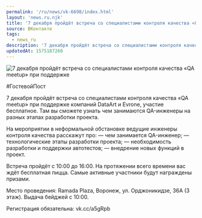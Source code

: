 ```yaml
---
permalink: '/ru/news/vk-6698/index.html'
layout: 'news.ru.njk'
title: '7 декабря пройдёт встреча со специалистами контроля качества «QA meetup» при поддержке компа'
source: ВКонтакте
tags:
  - news_ru
description: '7 декабря пройдёт встреча со специалистами контроля качества «QA meetup» при поддержке'
updatedAt: 1575187260
---
```

![7 декабря пройдёт встреча со специалистами контроля качества «QA meetup» при поддержке](https://sun9-69.userapi.com/impg/c857236/v857236014/6ab57/T1yvUpm077U.jpg?size=1280x720&quality=96&sign=250588f32a21693032c37db89f1126a3&c_uniq_tag=yeIzN4EZa0zQEa2Ny--SB2xPYLfejPADQ2SdZ1OYU5Q&type=album)

#ГостевойПост

7 декабря пройдёт встреча со специалистами контроля качества «QA meetup» при поддержке компаний DataArt и Evrone, участие бесплатное. Там вы сможете узнать чем занимаются QA-инженеры на разных этапах разработки проекта.

На мероприятии в неформальной обстановке ведущие инженеры контроля качества расскажут про:
— чем занимается QA-инженер;
— технологические этапы разработки проекта;
— необходимость разработки и поддержки автотестов;
— внедрение новых функций в проект.

Встреча пройдёт с 10:00 до 16:00. На протяжении всего времени вас ждёт бесплатная пицца. Самые активные участники будут награждены призами.

Место проведения: Ramada Plaza, Воронеж, ул. Орджоникидзе, 36А (3 этаж).
Выдача бейджей с 10:00.

Регистрация обязательна: vk.cc/a5gRpb
